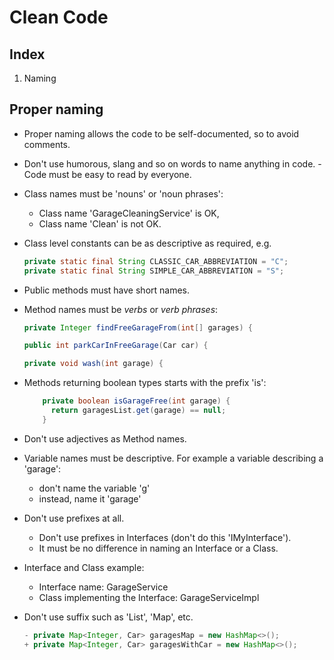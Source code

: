 # Clean Code

## Index

1. Naming



## Proper naming

- Proper naming allows the code to be self-documented, so to avoid comments.

- Don't use humorous, slang and so on words to name anything in code.
    -Code must be easy to read by everyone.

- Class names must be 'nouns' or 'noun phrases':
    - Class name 'GarageCleaningService' is OK,
    - Class name 'Clean' is not OK. 

- Class level constants can be as descriptive as required, e.g.

    ```java
    private static final String CLASSIC_CAR_ABBREVIATION = "C";            
    private static final String SIMPLE_CAR_ABBREVIATION = "S";
    ```

- Public methods must have short names.

- Method names must be *verbs* or *verb phrases*:

    ```java
    private Integer findFreeGarageFrom(int[] garages) { 

    public int parkCarInFreeGarage(Car car) {
   
    private void wash(int garage) {
    ```
  
- Methods returning boolean types starts with the prefix 'is':
    ```Java
        private boolean isGarageFree(int garage) {            
          return garagesList.get(garage) == null;            
        }
    ```



- Don't use adjectives as Method names.


- Variable names must be descriptive. For example a variable describing a 'garage':
    - don't name the variable 'g'
    - instead, name it 'garage'

- Don't use prefixes at all.
    - Don't use prefixes in Interfaces (don't do this 'IMyInterface').
    - It must be no difference in naming an Interface or a Class.

- Interface and Class example: 
    - Interface name: GarageService
    - Class implementing the Interface: GarageServiceImpl 
    
- Don't use suffix such as 'List', 'Map', etc.

    ```Java
    - private Map<Integer, Car> garagesMap = new HashMap<>();            
    + private Map<Integer, Car> garagesWithCar = new HashMap<>();
    ```
